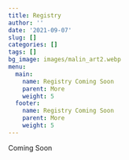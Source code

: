 ```yaml
---
title: Registry
author: ''
date: '2021-09-07'
slug: []
categories: []
tags: []
bg_image: images/malin_art2.webp
menu:
  main:
    name: Registry Coming Soon
    parent: More
    weight: 5
  footer:
    name: Registry Coming Soon
    parent: More
    weight: 5
---
```


Coming Soon